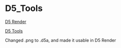 # D5_Tools

[D5 Render](https://www.d5render.com/)

[D5 Tools](https://www.youtube.com/watch?v=VXDBVAySY-0)

Changed .png to .d5a, and made it usable in D5 Render
